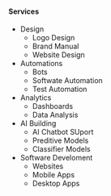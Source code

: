 #### Services
- Design
  - Logo Design
  - Brand Manual
  - Website Design
- Automations
  - Bots 
  - Softwate Automation
  - Test Automation
- Analytics
  - Dashboards
  - Data Analysis
- AI Building
  - AI Chatbot SUport
  - Preditive Models
  - Classifier Models
- Software Develoment
  - Websites
  - Mobile Apps
  - Desktop Apps
